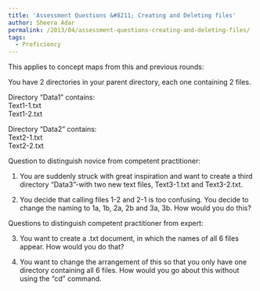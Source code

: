 ```yaml
---
title: 'Assessment Questions &#8211; Creating and Deleting files'
author: Sheera Adar
permalink: /2013/04/assessment-questions-creating-and-deleting-files/
tags:
  - Proficiency
---
```

This applies to concept maps from this and previous rounds:

You have 2 directories in your parent directory, each one containing 2 files.

Directory “Data1” contains:  
Text1-1.txt  
Text1-2.txt

Directory “Data2” contains:  
Text2-1.txt  
Text2-2.txt

Question to distinguish novice from competent practitioner:

1) You are suddenly struck with great inspiration and want to create a third directory “Data3”-with two new text files, Text3-1.txt and Text3-2.txt.

2) You decide that calling files 1-2 and 2-1 is too confusing. You decide to change the naming to 1a, 1b, 2a, 2b and 3a, 3b. How would you do this?

Questions to distinguish competent practitioner from expert:

3) You want to create a .txt document, in which the names of all 6 files appear. How would you do that?

4) You want to change the arrangement of this so that you only have one directory containing all 6 files. How would you go about this without using the “cd” command.

&nbsp;
